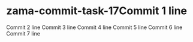# zama-commit-task-17Commit 1 line
Commit 2 line
Commit 3 line
Commit 4 line
Commit 5 line
Commit 6 line
Commit 7 line

